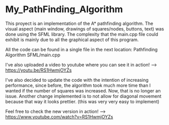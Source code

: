# My_PathFinding_Algorithm

This proyect is an implementation of the A* pathfinding algorithm. The visual aspect (main window, drawings of squares/nodes, buttons, text) was done using the SFML library.
The complexity that the main.cpp file could exhibit is mainly due to all the graphical aspect of this program.

All the code can be found in a single file in the next location: Pathfinding Algorithm SFML/main.cpp

I've also uploaded a video to youtube where you can see it in action! -->  https://youtu.be/RS1HwmjOYZs

I've also decided to update the code with the intention of increasing performance, since before, the algorithm took much more time than I wanted if the number of squares was increased. Now, that is no longer an issue. Another change implemented is to not allow for diagonal movement because that way it looks prettier. (this was very very easy to implement)

Feel free to check the new version in action! --> https://www.youtube.com/watch?v=RS1HwmjOYZs
